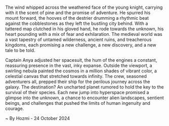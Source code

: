 
The wind whipped across the weathered face of the young knight, carrying with it the scent of pine and the promise of adventure. He spurred his mount forward, the hooves of the destrier drumming a rhythmic beat against the cobblestones as they left the bustling city behind. With a tattered map clutched in his gloved hand, he rode towards the unknown, his heart pounding with a mix of fear and exhilaration. The medieval world was a vast tapestry of untamed wilderness, ancient ruins, and treacherous kingdoms, each promising a new challenge, a new discovery, and a new tale to be told. 

Captain Anya adjusted her spacesuit, the hum of the engines a constant, reassuring presence in the vast, inky expanse. Outside the viewport, a swirling nebula painted the cosmos in a million shades of vibrant color, a celestial canvas that stretched towards infinity. The crew, seasoned adventurers all, prepped their ship for the perilous journey across the galaxy. The destination? An uncharted planet rumored to hold the key to the survival of their species. Each new jump into hyperspace promised a glimpse into the unknown, a chance to encounter alien landscapes, sentient beings, and challenges that pushed the limits of human ingenuity and courage.

~ By Hozmi - 24 October 2024
